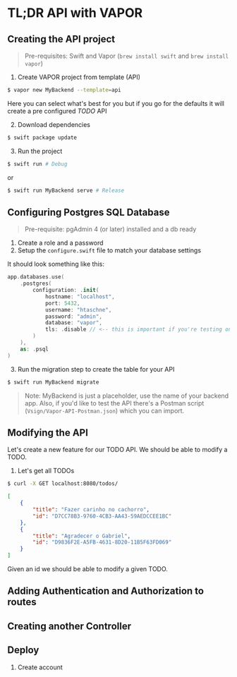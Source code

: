 # TL;DR API with VAPOR

## Creating the API project

> Pre-requisites: Swift and Vapor (`brew install swift` and `brew install vapor`)

1) Create VAPOR project from template (API)

``` sh
$ vapor new MyBackend --template=api
```
Here you can select what's best for you but if you go for the defaults it will create a pre configured
_TODO_ API

2) Download dependencies
``` sh
$ swift package update
``` 

3) Run the project
``` sh
$ swift run # Debug
```
or 

``` sh
$ swift run MyBackend serve # Release
```

## Configuring Postgres SQL Database

> Pre-requisite: pgAdmin 4 (or later) installed and a db ready

1) Create a role and a password
2) Setup the `configure.swift` file to match your database settings

It should look something like this:
``` swift
app.databases.use(
    .postgres(
        configuration: .init(
            hostname: "localhost",
            port: 5432,
            username: "htaschne",
            password: "admin",
            database: "vapor",
            tls: .disable // <-- this is important if you're testing on localhost
        )
    ),
    as: .psql
)
```

3) Run the migration step to create the table for your API
``` sh
$ swift run MyBackend migrate
```
> Note: MyBackend is just a placeholder, use the name of your backend app. Also, if you'd like to test the API there's a Postman script (`Vsign/Vapor-API-Postman.json`) which you can import.

## Modifying the API

Let's create a new feature for our TODO API. We should be able to modify a TODO.

1) Let's get all TODOs
``` sh
$ curl -X GET localhost:8080/todos/
```
``` json
[
    {
        "title": "Fazer carinho no cachorro",
        "id": "D7CC78B3-9760-4CB3-AA43-59AEDCCEE1BC"
    },
    {
        "title": "Agradecer o Gabriel",
        "id": "D9836F2E-A5FB-4631-8D20-11B5F63FD069"
    }
]
```

Given an id we should be able to modify a given TODO.


## Adding Authentication and Authorization to routes

## Creating another Controller

## Deploy
1) Create account 
